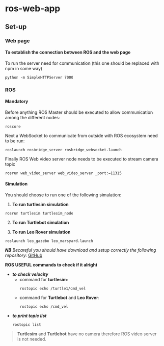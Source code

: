 # ros-web-app


## Set-up

### Web page
#### To establish the connection between ROS and the web page
To run the server need for communication (this one should be replaced with npm in some way) 
```shell_session
python -m SimpleHTTPServer 7000
 ```
### ROS
####  Mandatory
Before anything ROS Master should be executed to allow communication among the different nodes:
```shell_session
roscore
 ```
Next a WebSocket to communicate from outside with ROS ecosystem need to be run:
```shell_session
roslaunch rosbridge_server rosbridge_websocket.launch
 ```
Finally ROS Web video server node needs to be executed to stream camera topic
```shell_session
rosrun web_video_server web_video_server _port:=11315
 ```

#### Simulation 
You should choose to run one of the following simulation:
1. **To run turtlesim simulation**
```shell_session
rosrun turtlesim turtlesim_node
 ```

2. **To run Turtlebot simulation**


3. **To run Leo Rover simulation**
```shell_session
roslaunch leo_gazebo leo_marsyard.launch
 ```
_**NB** Becareful you should have download and setup correctly the following repository:_ [GitHub](https://github.com/alma-x/ERC-Remote-Navigation-Simulation)

__ROS USEFUL commands to check if it alright__
* ***to check velocity*** 
  * command for **turtlesim**:
    ```shell_session
    rostopic echo /turtle1/cmd_vel
     ```
  * command for **Turtlebot** and **Leo Rover**:
    ```shell_session
    rostopic echo /cmd_vel
     ```
* ***to print topic list***   
     ```shell_session
    rostopic list
     ```
 
 > **Turtlesim** and **Turtlebot** have no camera therefore ROS video server is not needed.
 
 
